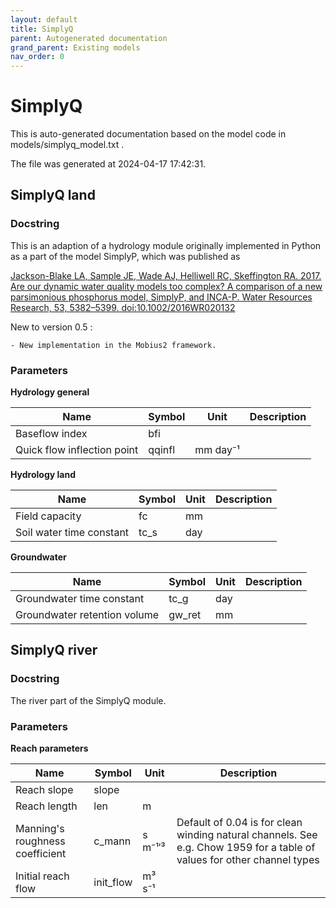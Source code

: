 ```yaml
---
layout: default
title: SimplyQ
parent: Autogenerated documentation
grand_parent: Existing models
nav_order: 0
---
```


# SimplyQ

This is auto-generated documentation based on the model code in models/simplyq_model.txt .

The file was generated at 2024-04-17 17:42:31.

## SimplyQ land

### Docstring

This is an adaption of a hydrology module originally implemented in Python as a part of the model SimplyP, which was published as

[Jackson-Blake LA, Sample JE, Wade AJ, Helliwell RC, Skeffington RA. 2017. Are our dynamic water quality models too complex? A comparison of a new parsimonious phosphorus model, SimplyP, and INCA-P. Water Resources Research, 53, 5382–5399. doi:10.1002/2016WR020132](https://doi.org/10.1002/2016WR020132)

New to version 0.5 :
	- New implementation in the Mobius2 framework.

### Parameters

**Hydrology general**

| Name | Symbol | Unit |  Description |
| ---- | ------ | ---- |  ----------- |
| Baseflow index | bfi |  |  |
| Quick flow inflection point | qqinfl | mm day⁻¹ |  |
**Hydrology land**

| Name | Symbol | Unit |  Description |
| ---- | ------ | ---- |  ----------- |
| Field capacity | fc | mm |  |
| Soil water time constant | tc_s | day |  |
**Groundwater**

| Name | Symbol | Unit |  Description |
| ---- | ------ | ---- |  ----------- |
| Groundwater time constant | tc_g | day |  |
| Groundwater retention volume | gw_ret | mm |  |
## SimplyQ river

### Docstring

The river part of the SimplyQ module.

### Parameters

**Reach parameters**

| Name | Symbol | Unit |  Description |
| ---- | ------ | ---- |  ----------- |
| Reach slope | slope |  |  |
| Reach length | len | m |  |
| Manning's roughness coefficient | c_mann | s m⁻¹′³ | Default of 0.04 is for clean winding natural channels. See e.g. Chow 1959 for a table of values for other channel types |
| Initial reach flow | init_flow | m³ s⁻¹ |  |
